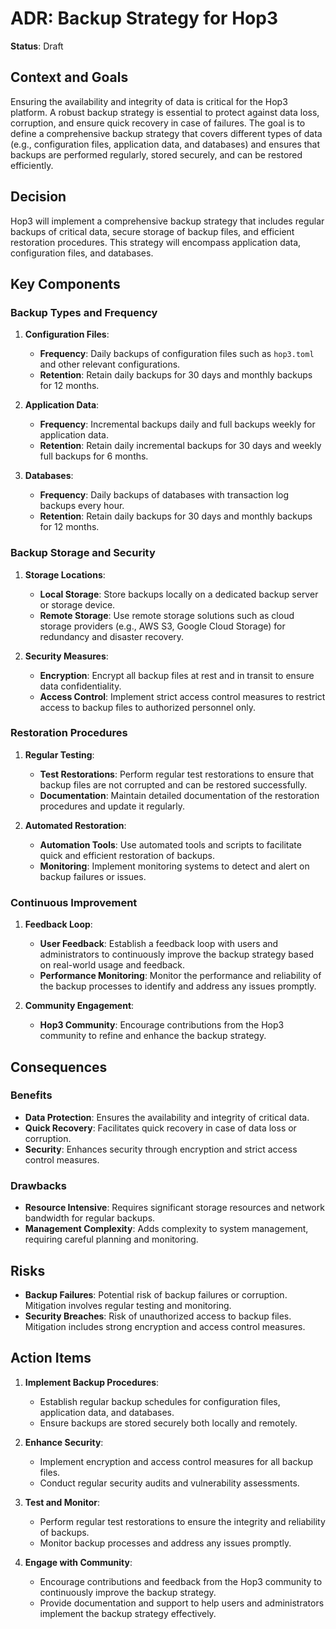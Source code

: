 # ADR: Backup Strategy for Hop3

**Status**: Draft

## Context and Goals

Ensuring the availability and integrity of data is critical for the Hop3 platform. A robust backup strategy is essential to protect against data loss, corruption, and ensure quick recovery in case of failures. The goal is to define a comprehensive backup strategy that covers different types of data (e.g., configuration files, application data, and databases) and ensures that backups are performed regularly, stored securely, and can be restored efficiently.

## Decision

Hop3 will implement a comprehensive backup strategy that includes regular backups of critical data, secure storage of backup files, and efficient restoration procedures. This strategy will encompass application data, configuration files, and databases.

## Key Components

### Backup Types and Frequency

1. **Configuration Files**:

   - **Frequency**: Daily backups of configuration files such as `hop3.toml` and other relevant configurations.
   - **Retention**: Retain daily backups for 30 days and monthly backups for 12 months.

1. **Application Data**:

   - **Frequency**: Incremental backups daily and full backups weekly for application data.
   - **Retention**: Retain daily incremental backups for 30 days and weekly full backups for 6 months.

1. **Databases**:

   - **Frequency**: Daily backups of databases with transaction log backups every hour.
   - **Retention**: Retain daily backups for 30 days and monthly backups for 12 months.

### Backup Storage and Security

1. **Storage Locations**:

   - **Local Storage**: Store backups locally on a dedicated backup server or storage device.
   - **Remote Storage**: Use remote storage solutions such as cloud storage providers (e.g., AWS S3, Google Cloud Storage) for redundancy and disaster recovery.

1. **Security Measures**:

   - **Encryption**: Encrypt all backup files at rest and in transit to ensure data confidentiality.
   - **Access Control**: Implement strict access control measures to restrict access to backup files to authorized personnel only.

### Restoration Procedures

1. **Regular Testing**:

   - **Test Restorations**: Perform regular test restorations to ensure that backup files are not corrupted and can be restored successfully.
   - **Documentation**: Maintain detailed documentation of the restoration procedures and update it regularly.

1. **Automated Restoration**:

   - **Automation Tools**: Use automated tools and scripts to facilitate quick and efficient restoration of backups.
   - **Monitoring**: Implement monitoring systems to detect and alert on backup failures or issues.

### Continuous Improvement

1. **Feedback Loop**:

   - **User Feedback**: Establish a feedback loop with users and administrators to continuously improve the backup strategy based on real-world usage and feedback.
   - **Performance Monitoring**: Monitor the performance and reliability of the backup processes to identify and address any issues promptly.

1. **Community Engagement**:

   - **Hop3 Community**: Encourage contributions from the Hop3 community to refine and enhance the backup strategy.

## Consequences

### Benefits

- **Data Protection**: Ensures the availability and integrity of critical data.
- **Quick Recovery**: Facilitates quick recovery in case of data loss or corruption.
- **Security**: Enhances security through encryption and strict access control measures.

### Drawbacks

- **Resource Intensive**: Requires significant storage resources and network bandwidth for regular backups.
- **Management Complexity**: Adds complexity to system management, requiring careful planning and monitoring.

## Risks

- **Backup Failures**: Potential risk of backup failures or corruption. Mitigation involves regular testing and monitoring.
- **Security Breaches**: Risk of unauthorized access to backup files. Mitigation includes strong encryption and access control measures.

## Action Items

1. **Implement Backup Procedures**:

   - Establish regular backup schedules for configuration files, application data, and databases.
   - Ensure backups are stored securely both locally and remotely.

1. **Enhance Security**:

   - Implement encryption and access control measures for all backup files.
   - Conduct regular security audits and vulnerability assessments.

1. **Test and Monitor**:

   - Perform regular test restorations to ensure the integrity and reliability of backups.
   - Monitor backup processes and address any issues promptly.

1. **Engage with Community**:

   - Encourage contributions and feedback from the Hop3 community to continuously improve the backup strategy.
   - Provide documentation and support to help users and administrators implement the backup strategy effectively.
